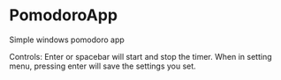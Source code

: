 # PomodoroApp
Simple windows pomodoro app

Controls:
Enter or spacebar will start and stop the timer.
When in setting menu, pressing enter will save the settings you set.
